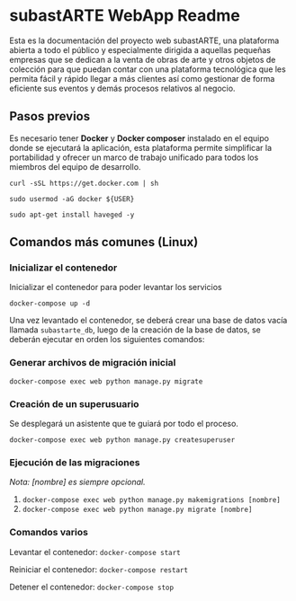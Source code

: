 
# subastARTE WebApp Readme

Esta es la documentación del proyecto web subastARTE, una plataforma abierta a todo el público y especialmente dirigida a aquellas pequeñas empresas que se dedican a la venta de obras de arte y otros objetos de colección para que puedan contar con una plataforma tecnológica que les permita fácil y rápido llegar a más clientes así como gestionar de forma eficiente sus eventos y demás procesos relativos al negocio.

## Pasos previos

Es necesario tener **Docker** y **Docker composer** instalado en el equipo donde se ejecutará la aplicación, esta plataforma permite simplificar la portabilidad y ofrecer un marco de trabajo unificado para todos los miembros del equipo de desarrollo.

`curl -sSL https://get.docker.com | sh`

`sudo usermod -aG docker ${USER}`

`sudo apt-get install haveged -y`

## Comandos más comunes (Linux)

### Inicializar el contenedor
Inicializar el contenedor para poder levantar los servicios

`docker-compose up -d`

Una vez levantado el contenedor, se deberá crear una base de datos vacía llamada `subastarte_db`, luego de la creación de la base de datos, se deberán ejecutar en orden los siguientes comandos:

### Generar archivos de migración inicial
`docker-compose exec web python manage.py migrate`

### Creación de un superusuario

Se desplegará un asistente que te guiará por todo el proceso.

`docker-compose exec web python manage.py createsuperuser`

### Ejecución de las migraciones
*Nota: [nombre] es siempre opcional.*

 1. `docker-compose exec web python manage.py makemigrations [nombre]`
 2. `docker-compose exec web python manage.py migrate [nombre]`

### Comandos varios

Levantar el contenedor:
`docker-compose start`

Reiniciar el contenedor:
`docker-compose restart`

Detener el contenedor:
`docker-compose stop`


